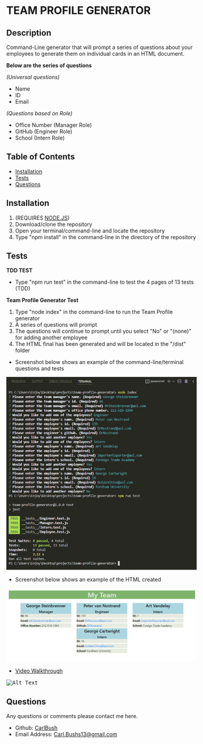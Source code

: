 # TEAM PROFILE GENERATOR

## Description

Command-Line generator that will prompt a series of questions about your employees to generate them on individual cards in an HTML document.

<strong>Below are the series of questions</strong>

<i>(Universal questions)</i>

* Name
* ID
* Email

<i>(Questions based on Role)</i>

  * Office Number (Manager Role)
  * GitHub (Engineer Role)
  * School (Intern Role)

## Table of Contents
* [Installation](#Installation)
* [Tests](#Tests)
* [Questions](#Questions)

## Installation

1. (REQUIRES [NODE.JS](https://nodejs.org/en/)) 
2. Download/clone the repository
4. Open your terminal/command-line and locate the repository
5. Type "npm install" in the command-line in the directory of the repository


## Tests

<strong>TDD TEST</strong>
* Type "npm run test" in the command-line to test the 4 pages of 13 tests (TDD)

<strong>Team Profile Generator Test</strong>
1. Type "node index" in the command-line to run the Team Profile generator
2. A series of questions will prompt
3. The questions will continue to prompt until you select "No" or "(none)" for adding another employee
4. The HTML final has been generated and will be located in the "/dist" folder

* Screenshot below shows an example of the command-line/terminal questions and tests

<kbd>![ScreenShot](https://github.com/CarlBush/Team-Profile-Generator/blob/main/media/Screenshot_terminal2.png)</kbd>

* Screenshot below shows an example of the HTML created

<kbd>![ScreenShot](https://github.com/CarlBush/Team-Profile-Generator/blob/main/media/Screenshot_webpage.png)</kbd>

* [Video Walkthrough](https://drive.google.com/file/d/1bS4G8fZQlCSD7u4ultYrSPBqXfbDMZ5u/view)

<kbd>![Alt Text](https://github.com/CarlBush/Team-Profile-Generator/blob/main/media/Team%20Profile%20Generator.gif)</kbd>
            
## Questions

Any questions or comments please contact me here.
* Github: [CarlBush](https://github.com/CarlBush)
* Email Address: [Carl.Bushs13@gmail.com](mailto:Carl.Bushs13@gmail.com)
